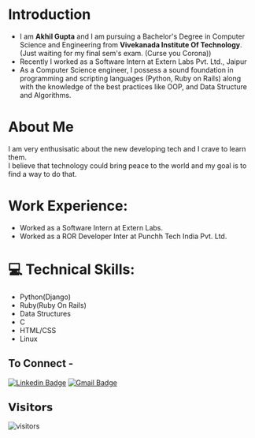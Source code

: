 # Introduction &nbsp;
- I am **Akhil Gupta** and I am pursuing a Bachelor's Degree in Computer Science and Engineering from  <b>Vivekanada Institute Of Technology</b>.(Just waiting for my final sem's exam. (Curse you Corona))
- Recently  I worked as a  Software Intern at Extern Labs Pvt. Ltd., Jaipur
- As a Computer Science engineer, I possess a sound  foundation in programming and scripting languages (Python, Ruby on Rails) along with the knowledge of the best practices like OOP, and Data Structure and Algorithms.

# About Me

I am very enthusisatic about the new developing tech and I crave to learn them.<br>
I believe that technology could bring peace to the world and my goal is to find a way to do that.<br> 

# Work Experience:
- Worked as a Software Intern at Extern Labs.
- Worked as a ROR Developer Inter at Punchh Tech India Pvt. Ltd.


# 💻 Technical Skills:
- Python(Django)
- Ruby(Ruby On Rails)
- Data Structures
- C
- HTML/CSS
- Linux

## To Connect -

[![Linkedin Badge](https://img.shields.io/badge/-cseakhilgupta-blue?style=flat-square&logo=Linkedin&logoColor=white&link=https://www.linkedin.com/in/cseakhilgupta/)](https://www.linkedin.com/in/cseakhilgupta/) 
[![Gmail Badge](https://img.shields.io/badge/-cse.akhil002@gmail.com-c14438?style=flat-square&logo=Gmail&logoColor=white&link=mailto:cse.akhil002@gmail.com)](mailto:cse.akhil002@gmail.com)

## 𝗩𝗶𝘀𝗶𝘁𝗼𝗿𝘀

![visitors](https://komarev.com/ghpvc/?username=gptakhil)
<br><br>

<!-- ⭐ From [Akhil Gupta](https://github.com/gptakhil) -->